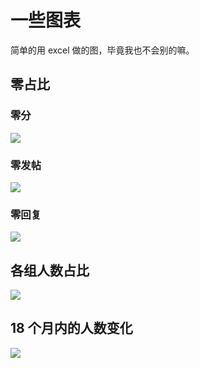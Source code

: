 # 一些图表
简单的用 excel 做的图，毕竟我也不会别的嘛。

## 零占比
### 零分  
![](https://z3.ax1x.com/2021/04/26/gpnUQf.png)

### 零发帖
![](https://z3.ax1x.com/2021/04/26/gpndOS.png)

### 零回复
![](https://z3.ax1x.com/2021/04/26/gpnBwQ.png)

## 各组人数占比
![](https://z3.ax1x.com/2021/04/26/gpnv0e.png)

## 18 个月内的人数变化
![](https://z3.ax1x.com/2021/04/26/gpuMpq.png)

